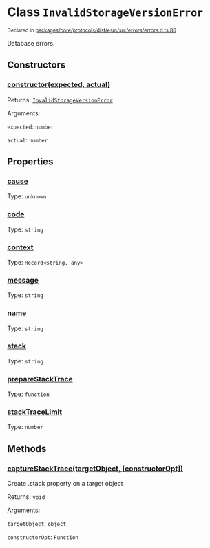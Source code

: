 # Class `InvalidStorageVersionError`
<sub>Declared in [packages/core/protocols/dist/esm/src/errors/errors.d.ts:86]()</sub>


Database errors.

## Constructors
### [constructor(expected, actual)]()




Returns: <code>[InvalidStorageVersionError](/api/@dxos/client/classes/InvalidStorageVersionError)</code>

Arguments: 

`expected`: <code>number</code>

`actual`: <code>number</code>



## Properties
### [cause]()
Type: <code>unknown</code>



### [code]()
Type: <code>string</code>



### [context]()
Type: <code>Record&lt;string, any&gt;</code>



### [message]()
Type: <code>string</code>



### [name]()
Type: <code>string</code>



### [stack]()
Type: <code>string</code>



### [prepareStackTrace]()
Type: <code>function</code>



### [stackTraceLimit]()
Type: <code>number</code>




## Methods
### [captureStackTrace(targetObject, \[constructorOpt\])]()


Create .stack property on a target object

Returns: <code>void</code>

Arguments: 

`targetObject`: <code>object</code>

`constructorOpt`: <code>Function</code>


